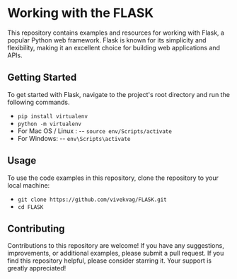 # Working with the FLASK
This repository contains examples and resources for working with Flask, a popular Python web framework. Flask is known for its simplicity and flexibility, making it an excellent choice for building web applications and APIs.

## Getting Started
To get started with Flask, navigate to the project's root directory and run the following commands.
- `pip install virtualenv`
- `python -m virtualenv`
- For Mac OS / Linux :
  -- `source env/Scripts/activate`
- For Windows:
  -- `env\Scripts\activate`

## Usage
To use the code examples in this repository, clone the repository to your local machine:

- `git clone https://github.com/vivekvag/FLASK.git`
- `cd FLASK`

## Contributing
Contributions to this repository are welcome! If you have any suggestions, improvements, or additional examples, please submit a pull request. If you find this repository helpful, please consider starring it. Your support is greatly appreciated!
